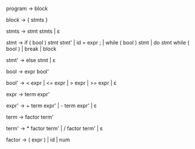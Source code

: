 program -> block

block -> { stmts }

stmts -> stmt stmts | ε

<!-- stmt -> id = expr ;
      | if ( bool ) stmt
      | if ( bool ) stmt else stmt
      | while ( bool ) stmt
      | do stmt while ( bool )
      | break
      | block -->

stmt → if ( bool ) stmt stmt'
      | id = expr ;
      | while ( bool ) stmt
      | do stmt while ( bool )
      | break
      | block

stmt' → else stmt | ε

<!-- bool -> expr < expr
      | expr <= expr
      | expr > expr
      | expr >= expr
      | expr -->

bool -> expr bool'

bool' -> < expr
       | <= expr
       | > expr
       | >= expr
       | ε

<!-- expr -> expr + term
      | expr - term
      | term -->

expr -> term expr'

expr' -> + term expr'
       | - term expr'
       | ε

<!-- term -> term * factor
      | term / factor
      | factor -->

term -> factor term'

term' -> * factor term'
       | / factor term'
       | ε

factor -> ( expr )
        | id
        | num

